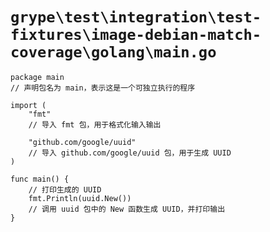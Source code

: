 # `grype\test\integration\test-fixtures\image-debian-match-coverage\golang\main.go`

```
package main
// 声明包名为 main，表示这是一个可独立执行的程序

import (
    "fmt"
    // 导入 fmt 包，用于格式化输入输出

    "github.com/google/uuid"
    // 导入 github.com/google/uuid 包，用于生成 UUID
)

func main() {
    // 打印生成的 UUID
    fmt.Println(uuid.New())
    // 调用 uuid 包中的 New 函数生成 UUID，并打印输出
}
```